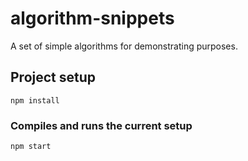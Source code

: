 # algorithm-snippets

A set of simple algorithms for demonstrating purposes.

## Project setup
```
npm install
```

### Compiles and runs the current setup
```
npm start
```
